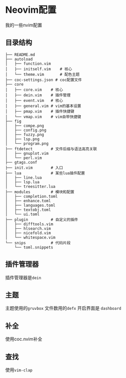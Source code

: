 # Neovim配置

我的一些nvim配置

## 目录结构
```
├── README.md
├── autoload
│   ├── function.vim 
│   ├── initself.vim	# 核心
│   └── theme.vim 		# 配色主题
├── coc-settings.json # coc配置文件
├── core
│   ├── core.vim 	# 核心
│   ├── dein.vim 	# 插件管理
│   ├── event.vim 	# 核心
│   ├── general.vim # vim的基本设置
│   ├── pmap.vim	# 插件快捷键
│   └── vmap.vim	# vim自带快捷键
├── fig
│   ├── compe.png
│   ├── config.png
│   ├── fuzzy.png
│   ├── lsp.png
│   └── program.png
├── ftdetect		# 文件后缀与语法高亮关联
│   ├── gnuplot.vim 
│   └── perl.vim	
├── gtags.conf		 
├── init.vim		# 入口
├── lua				# 某些lua插件配置
│   ├── line.lua    
│   ├── lsp.lua		
│   └── treesitter.lua  
├── modules 		# 模块和配置
│   ├── completion.toml
│   ├── enhance.toml
│   ├── languages.toml
│   ├── textobj.toml
│   └── ui.toml
├── plugin			# 自定义的插件
│   ├── difftools.vim
│   ├── hlsearch.vim
│   ├── nicefold.vim
│   └── whitespace.vim
└── snips			# 代码片段
    └── toml.snippets
```

## 插件管理器
插件管理器是`dein`
## 主题
主题使用的`gruvbox`
文件数用的`defx`
开启界面是 `dashboard`

## 补全
使用coc.nvim补全

## 查找
使用`vim-clap`
